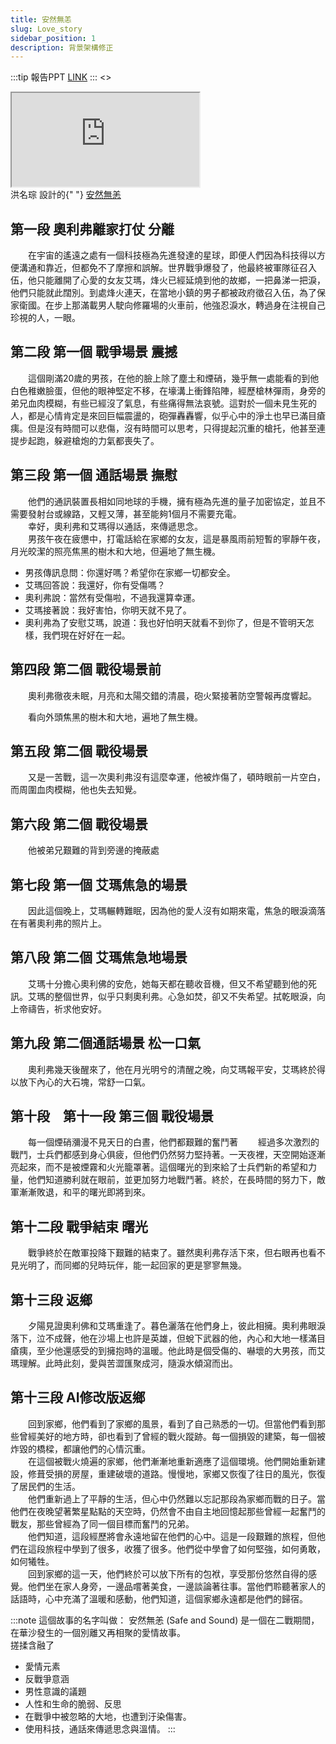 ```yaml
---
title: 安然無恙
slug: Love_story
sidebar_position: 1
description: 背景架構修正
---
```

:::tip 報告PPT
[LINK](https://www.canva.com/design/DAFfY6HOtKI/xAWhC5C0malLfMxVGmOP9Q/edit?utm_content=DAFfY6HOtKI&utm_campaign=designshare&utm_medium=link2&utm_source=sharebutton)
:::
<>
  <div
    style={{
      position: "relative",
      width: "100%",
      height: 0,
      paddingTop: "56.2500%",
      paddingBottom: 0,
      boxShadow: "0 2px 8px 0 rgba(63,69,81,0.16)",
      marginTop: "1.6em",
      marginBottom: "0.9em",
      overflow: "hidden",
      borderRadius: 8,
      willChange: "transform"
    }}
  >
    <iframe
      loading="lazy"
      style={{
        position: "absolute",
        width: "100%",
        height: "100%",
        top: 0,
        left: 0,
        border: "none",
        padding: 0,
        margin: 0
      }}
      src="https://www.canva.com/design/DAFfY6HOtKI/view?embed"
      allowFullScreen="allowfullscreen"
      allow="fullscreen"
    ></iframe>
  </div>
  洪名琮 設計的{" "}
  <a
    href="https://www.canva.com/design/DAFfY6HOtKI/view?utm_content=DAFfY6HOtKI&utm_campaign=designshare&utm_medium=embeds&utm_source=link"
    target="_blank"
    rel="noopener"
  >
    安然無恙
  </a>
</>

## 第一段 奧利弗離家打仗 分離

　　在宇宙的遙遠之處有一個科技極為先進發達的星球，即便人們因為科技得以方便溝通和靠近，但都免不了摩擦和誤解。世界戰爭爆發了，他最終被軍隊征召入伍，他只能離開了心愛的女友艾瑪，烽火已經延燒到他的故鄉，一把鼻涕一把淚，他們只能就此闊別。到處烽火連天，在當地小鎮的男子都被政府徵召入伍，為了保家衛國。在步上那滿載男人駛向修羅場的火車前，他強忍淚水，轉過身在注視自己珍視的人，一眼。  

## 第二段 第一個 戰爭場景 震撼

　　這個剛滿20歲的男孩，在他的臉上除了塵土和煙硝，幾乎無一處能看的到他白色稚嫩臉蛋，但他的眼神堅定不移，在壕溝上衝鋒陷陣，經歷槍林彈雨，身旁的弟兄血肉模糊，有些已經沒了氣息，有些痛得無法哀號。這對於一個未見生死的人，都是心情肯定是來回巨幅震盪的，砲彈轟轟響，似乎心中的淨土也早已滿目瘡痍。但是沒有時間可以悲傷，沒有時間可以思考，只得提起沉重的槍托，他甚至連提步起跑，躲避槍炮的力氣都喪失了。  

## 第三段 第一個 通話場景 撫慰

　　他們的通訊裝置長相如同地球的手機，擁有極為先進的量子加密協定，並且不需要發射台或線路，又輕又薄，甚至能夠1個月不需要充電。  
　　幸好，奧利弗和艾瑪得以通話，來傳遞思念。  
　　男孩午夜在疲憊中，打電話給在家鄉的女友，這是暴風雨前短暫的寧靜午夜，月光皎潔的照亮焦黑的樹木和大地，但遍地了無生機。  
* 男孩傳訊息問：你還好嗎？希望你在家鄉一切都安全。  
* 艾瑪回答說：我還好，你有受傷嗎？  
* 奧利弗說：當然有受傷啦，不過我還算幸運。  
* 艾瑪接著說：我好害怕，你明天就不見了。  
* 奧利弗為了安慰艾瑪，說道：我也好怕明天就看不到你了，但是不管明天怎樣，我們現在好好在一起。  
  
## 第四段 第二個 戰役場景前
　　奧利弗徹夜未眠，月亮和太陽交錯的清晨，砲火緊接著防空警報再度響起。

　　看向外頭焦黑的樹木和大地，遍地了無生機。

## 第五段 第二個 戰役場景
　　又是一苦戰，這一次奧利弗沒有這麼幸運，他被炸傷了，頓時眼前一片空白，而周圍血肉模糊，他也失去知覺。  

## 第六段 第二個 戰役場景

　　他被弟兄艱難的背到旁邊的掩蔽處

## 第七段 第一個 艾瑪焦急的場景
　　因此這個晚上，艾瑪輾轉難眠，因為他的愛人沒有如期來電，焦急的眼淚滴落在有著奧利弗的照片上。

## 第八段 第二個 艾瑪焦急地場景
　　艾瑪十分擔心奧利佛的安危，她每天都在聽收音機，但又不希望聽到他的死訊。艾瑪的整個世界，似乎只剩奧利弗。心急如焚，卻又不失希望。拭乾眼淚，向上帝禱告，祈求他安好。  

## 第九段 第二個通話場景 松一口氣
　　奧利弗幾天後醒來了，他在月光明兮的清醒之晚，向艾瑪報平安，艾瑪終於得以放下內心的大石塊，常舒一口氣。  

## 第十段　第十一段 第三個 戰役場景
　　每一個煙硝瀰漫不見天日的白晝，他們都艱難的奮鬥著
　　經過多次激烈的戰鬥，士兵們都感到身心俱疲，但他們仍然努力堅持著。一天夜裡，天空開始逐漸亮起來，而不是被煙霧和火光籠罩著。這個曙光的到來給了士兵們新的希望和力量，他們知道勝利就在眼前，並更加努力地戰鬥著。終於，在長時間的努力下，敵軍漸漸敗退，和平的曙光即將到來。

## 第十二段 戰爭結束 曙光

　　戰爭終於在敵軍投降下艱難的結束了。雖然奧利弗存活下來，但右眼再也看不見光明了，而同鄉的兒時玩伴，能一起回家的更是寥寥無幾。  

## 第十三段 返鄉
　　夕陽見證奧利佛和艾瑪重逢了。暮色灑落在他們身上，彼此相擁。奧利弗眼淚落下，泣不成聲，他在沙場上也許是英雄，但蛻下武器的他，內心和大地一樣滿目瘡痍，至少他還感受的到擁抱時的溫暖。他此時是個受傷的、嚇壞的大男孩，而艾瑪理解。此時此刻，愛與苦澀匯聚成河，隨淚水傾瀉而出。  

## 第十三段 AI修改版返鄉

　　回到家鄉，他們看到了家鄉的風景，看到了自己熟悉的一切。但當他們看到那些曾經美好的地方時，卻也看到了曾經的戰火蹤跡。每一個損毀的建築，每一個被炸毀的橋樑，都讓他們的心情沉重。  
　　在這個被戰火燒遍的家鄉，他們漸漸地重新適應了這個環境。他們開始重新建設，修葺受損的房屋，重建破壞的道路。慢慢地，家鄉又恢復了往日的風光，恢復了居民們的生活。  
　　他們重新過上了平靜的生活，但心中仍然難以忘記那段為家鄉而戰的日子。當他們在夜晚望著繁星點點的天空時，仍然會不由自主地回憶起那些曾經一起奮鬥的戰友，那些曾經為了同一個目標而奮鬥的兄弟。  
　　他們知道，這段經歷將會永遠地留在他們的心中。這是一段艱難的旅程，但他們在這段旅程中學到了很多，收獲了很多。他們從中學會了如何堅強，如何勇敢，如何犧牲。  
　　回到家鄉的這一天，他們終於可以放下所有的包袱，享受那份悠然自得的感覺。他們坐在家人身旁，一邊品嚐著美食，一邊談論著往事。當他們聆聽著家人的話語時，心中充滿了溫暖和感動，他們知道，這個家鄉永遠都是他們的歸宿。  


:::note
這個故事的名字叫做：
安然無恙 (Safe and Sound)
是一個在二戰期間，在華沙發生的一個別離又再相聚的愛情故事。  
搓揉含融了  
- 愛情元素
- 反戰爭意涵
- 男性意識的議題
- 人性和生命的脆弱、反思
- 在戰爭中被忽略的大地，也遭到汙染傷害。
- 使用科技，通話來傳遞思念與溫情。
:::